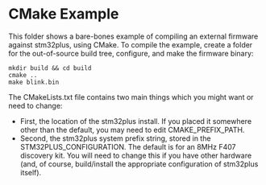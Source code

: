 CMake Example
=============

This folder shows a bare-bones example of compiling an external firmware
against stm32plus, using CMake. To compile the example, create a folder
for the out-of-source build tree, configure, and make the firmware binary:

    mkdir build && cd build
    cmake ..
    make blink.bin

The CMakeLists.txt file contains two main things which you might want or
need to change:

  - First, the location of the stm32plus install. If you placed
    it somewhere other than the default, you may need to edit
    CMAKE_PREFIX_PATH.
  - Second, the stm32plus system prefix string, stored in the
    STM32PLUS_CONFIGURATION. The default is for an 8MHz F407
    discovery kit. You will need to change this if you have other
    hardware (and, of course, build/install the appropriate 
    configuration of stm32plus itself). 
